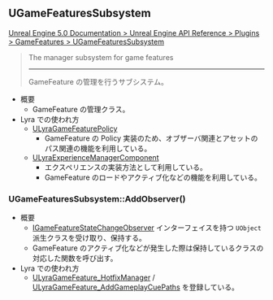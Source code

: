 ## UGameFeaturesSubsystem

[Unreal Engine 5.0 Documentation > Unreal Engine API Reference > Plugins > GameFeatures > UGameFeaturesSubsystem](https://docs.unrealengine.com/5.0/en-US/API/Plugins/GameFeatures/UGameFeaturesSubsystem/)

> The manager subsystem for game features  
> 
> ----
> GameFeature の管理を行うサブシステム。

* 概要
	* GameFeature の管理クラス。
* Lyra での使われ方
	* [ULyraGameFeaturePolicy]
		* GameFeature の Policy 実装のため、オブザーバ関連とアセットのパス関連の機能を利用している。
	* [ULyraExperienceManagerComponent]
		* エクスペリエンスの実装方法として利用している。
		* GameFeature のロードやアクティブ化などの機能を利用している。

### UGameFeaturesSubsystem::AddObserver()

* 概要
	* [IGameFeatureStateChangeObserver] インターフェイスを持つ `UObject` 派生クラスを受け取り、保持する。
	* GameFeature のアクティブ化などが発生した際は保持しているクラスの対応した関数を呼び出す。
* Lyra での使われ方
	* [ULyraGameFeature_HotfixManager] / [ULyraGameFeature_AddGameplayCuePaths] を登録している。




<!--- ページ内のリンク --->

<!--- 自前の画像へのリンク --->

<!--- generated --->
[ULyraExperienceManagerComponent]: ../../Lyra/Experience/ULyraExperienceManagerComponent.md#ulyraexperiencemanagercomponent
[ULyraGameFeaturePolicy]: ../../Lyra/GameFeature/ULyraGameFeaturePolicy.md#ulyragamefeaturepolicy
[ULyraGameFeature_AddGameplayCuePaths]: ../../Lyra/GameFeature/ULyraGameFeature_AddGameplayCuePaths.md#ulyragamefeature_addgameplaycuepaths
[ULyraGameFeature_HotfixManager]: ../../Lyra/GameFeature/ULyraGameFeature_HotfixManager.md#ulyragamefeature_hotfixmanager
[IGameFeatureStateChangeObserver]: ../../UE/GameFeature/IGameFeatureStateChangeObserver.md#igamefeaturestatechangeobserver
